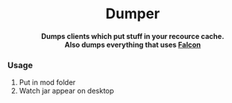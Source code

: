 <h1 align="center">Dumper</h1>

<h4 align="center">Dumps clients which put stuff in your recource cache.<br>Also dumps everything that uses <a href="https://github.com/x4e/falcon-forge">Falcon</a></h4>

### Usage
1. Put in mod folder
2. Watch jar appear on desktop
